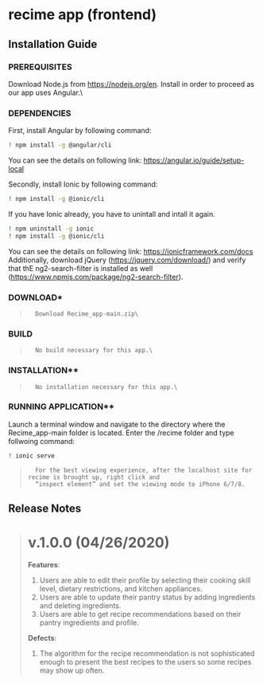 # recime app (frontend)

## Installation Guide
### PREREQUISITES
Download Node.js from https://nodejs.org/en. Install in order to proceed as our app uses Angular.\
### DEPENDENCIES
First, install Angular by following command:
```bash
! npm install -g @angular/cli
````
You can see the details on following link: https://angular.io/guide/setup-local

Secondly, install Ionic by following command:
```bash
! npm install -g @ionic/cli
```
If you have Ionic already, you have to unintall and intall it again.
```bash
! npm uninstall -g ionic
! npm install -g @ionic/cli
```
You can see the details on following link: https://ionicframework.com/docs
Additionally, download 	jQuery (https://jquery.com/download/) and verify that thE ng2-search-filter is
installed as well (https://www.npmjs.com/package/ng2-search-filter).
### DOWNLOAD*
>       Download Recime_app-main.zip\
### BUILD
>       No build necessary for this app.\
### INSTALLATION**
>       No installation necessary for this app.\
### RUNNING APPLICATION**
Launch a terminal window and navigate to the directory where the Recime_app-main folder is located. Enter the /recime folder and type follwoing command: 
```bash
! ionic serve
```
>       For the best viewing experience, after the localhost site for recime is brought up, right click and
>       “inspect element” and set the viewing mode to iPhone 6/7/8.
>
## Release Notes
> # v.1.0.0 (04/26/2020)
>  **Features**:
>   1. Users are able to edit their profile by selecting their cooking skill level, dietary restrictions, and 
>      kitchen appliances.
>   2. Users are able to update their pantry status by adding ingredients and deleting ingredients.
>   3. Users are able to get recipe recommendations based on their pantry ingredients and profile.
>   
>  **Defects**:
>   1. The algorithm for the recipe recommendation is not sophisticated enough to present the best
>       recipes to the users so some recipes may show up often.


